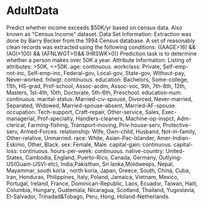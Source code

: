 # AdultData
Predict whether income exceeds $50K/yr based on census data. Also known as "Census Income" dataset.  Data Set Information:  Extraction was done by Barry Becker from the 1994 Census database. A set of reasonably clean records was extracted using the following conditions: ((AAGE>16) &amp;&amp; (AGI>100) &amp;&amp; (AFNLWGT>1)&amp;&amp; (HRSWK>0))   Prediction task is to determine whether a person makes over 50K a year.    Attribute Information:  Listing of attributes:   >50K, &lt;=50K.   age: continuous.  workclass: Private, Self-emp-not-inc, Self-emp-inc, Federal-gov, Local-gov, State-gov, Without-pay, Never-worked.  fnlwgt: continuous.  education: Bachelors, Some-college, 11th, HS-grad, Prof-school, Assoc-acdm, Assoc-voc, 9th, 7th-8th, 12th, Masters, 1st-4th, 10th, Doctorate, 5th-6th, Preschool.  education-num: continuous.  marital-status: Married-civ-spouse, Divorced, Never-married, Separated, Widowed, Married-spouse-absent, Married-AF-spouse.  occupation: Tech-support, Craft-repair, Other-service, Sales, Exec-managerial, Prof-specialty, Handlers-cleaners, Machine-op-inspct, Adm-clerical, Farming-fishing, Transport-moving, Priv-house-serv, Protective-serv, Armed-Forces.  relationship: Wife, Own-child, Husband, Not-in-family, Other-relative, Unmarried.  race: White, Asian-Pac-Islander, Amer-Indian-Eskimo, Other, Black.  sex: Female, Male.  capital-gain: continuous.  capital-loss: continuous.  hours-per-week: continuous.  native-country: United-States, Cambodia, England, Puerto-Rico, Canada, Germany, Outlying-US(Guam-USVI-etc), India,Pakisthan, Sri lanka,Moldweeps, Nepal, Mayammar, south koria , north koria, Japan, Greece, South, China, Cuba, Iran, Honduras, Philippines, Italy, Poland, Jamaica, Vietnam, Mexico, Portugal, Ireland, France, Dominican-Republic, Laos, Ecuador, Taiwan, Haiti, Columbia, Hungary, Guatemala, Nicaragua, Scotland, Thailand, Yugoslavia, El-Salvador, Trinadad&amp;Tobago, Peru, Hong, Holand-Netherlands.

